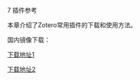 7 插件参考

本章介绍了Zotero常用插件的下载和使用方法。

国内镜像下载：

[下载地址1](https://zotero-chinese.gitee.io/zotero-plugins/#/)

[下载地址2](https://docs.qq.com/doc/DT0FYcFZ6VmluSE5x)